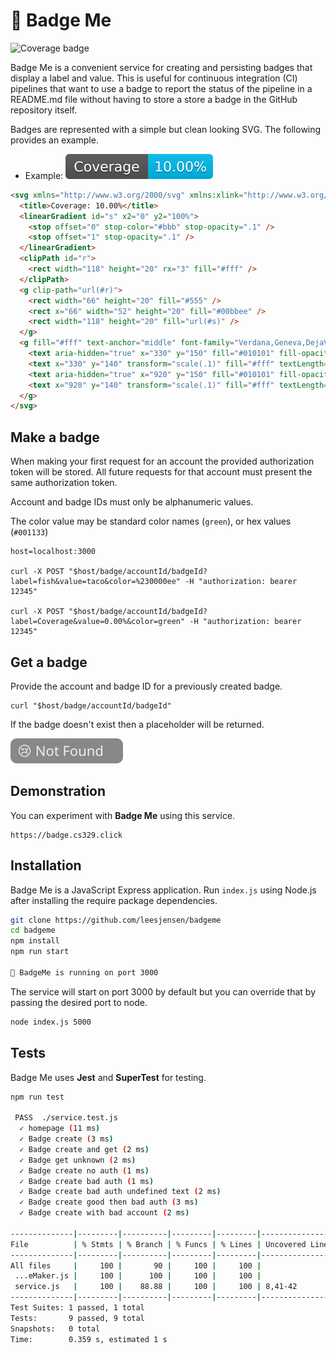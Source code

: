 # 🏅 Badge Me

![Coverage badge](https://badge.cs329.click/badge/leesjensen/badgemecoverage)

Badge Me is a convenient service for creating and persisting badges that display a label and value. This is useful for continuous integration (CI) pipelines that want to use a badge to report the status of the pipeline in a README.md file without having to store a store a badge in the GitHub repository itself.

Badges are represented with a simple but clean looking SVG. The following provides an example.

- Example: ![Example badge](exampleBadge.svg)

```html
<svg xmlns="http://www.w3.org/2000/svg" xmlns:xlink="http://www.w3.org/1999/xlink" width="118" height="20" role="img" aria-label="Coverage: 10.00%">
  <title>Coverage: 10.00%</title>
  <linearGradient id="s" x2="0" y2="100%">
    <stop offset="0" stop-color="#bbb" stop-opacity=".1" />
    <stop offset="1" stop-opacity=".1" />
  </linearGradient>
  <clipPath id="r">
    <rect width="118" height="20" rx="3" fill="#fff" />
  </clipPath>
  <g clip-path="url(#r)">
    <rect width="66" height="20" fill="#555" />
    <rect x="66" width="52" height="20" fill="#00bbee" />
    <rect width="118" height="20" fill="url(#s)" />
  </g>
  <g fill="#fff" text-anchor="middle" font-family="Verdana,Geneva,DejaVu Sans,sans-serif" text-rendering="geometricPrecision" font-size="110">
    <text aria-hidden="true" x="330" y="150" fill="#010101" fill-opacity=".3" transform="scale(.1)" textLength="560">Coverage</text>
    <text x="330" y="140" transform="scale(.1)" fill="#fff" textLength="560">Coverage</text>
    <text aria-hidden="true" x="920" y="150" fill="#010101" fill-opacity=".3" transform="scale(.1)" textLength="420">10.00%</text>
    <text x="920" y="140" transform="scale(.1)" fill="#fff" textLength="420">10.00%</text>
  </g>
</svg>
```

## Make a badge

When making your first request for an account the provided authorization token will be stored. All future requests for that account must present the same authorization token.

Account and badge IDs must only be alphanumeric values.

The color value may be standard color names (`green`), or hex values (`#001133`)

```
host=localhost:3000

curl -X POST "$host/badge/accountId/badgeId?label=fish&value=taco&color=%230000ee" -H "authorization: bearer 12345"

curl -X POST "$host/badge/accountId/badgeId?label=Coverage&value=0.00%&color=green" -H "authorization: bearer 12345"
```

## Get a badge

Provide the account and badge ID for a previously created badge.

```
curl "$host/badge/accountId/badgeId"
```

If the badge doesn't exist then a placeholder will be returned.

![Not found badge](notFoundBadge.svg)

## Demonstration

You can experiment with **Badge Me** using this service.

```
https://badge.cs329.click
```

## Installation

Badge Me is a JavaScript Express application. Run `index.js` using Node.js after installing the require package dependencies.

```sh
git clone https://github.com/leesjensen/badgeme
cd badgeme
npm install
npm run start

🏅 BadgeMe is running on port 3000
```

The service will start on port 3000 by default but you can override that by passing the desired port to node.

```sh
node index.js 5000
```

## Tests

Badge Me uses **Jest** and **SuperTest** for testing.

```sh
npm run test

 PASS  ./service.test.js
  ✓ homepage (11 ms)
  ✓ Badge create (3 ms)
  ✓ Badge create and get (2 ms)
  ✓ Badge get unknown (2 ms)
  ✓ Badge create no auth (1 ms)
  ✓ Badge create bad auth (1 ms)
  ✓ Badge create bad auth undefined text (2 ms)
  ✓ Badge create good then bad auth (3 ms)
  ✓ Badge create with bad account (2 ms)

--------------|---------|----------|---------|---------|-------------------
File          | % Stmts | % Branch | % Funcs | % Lines | Uncovered Line #s
--------------|---------|----------|---------|---------|-------------------
All files     |     100 |       90 |     100 |     100 |
 ...eMaker.js |     100 |      100 |     100 |     100 |
 service.js   |     100 |    88.88 |     100 |     100 | 8,41-42
--------------|---------|----------|---------|---------|-------------------
Test Suites: 1 passed, 1 total
Tests:       9 passed, 9 total
Snapshots:   0 total
Time:        0.359 s, estimated 1 s
```
